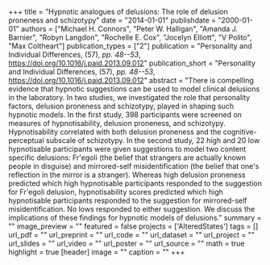 +++
title = "Hypnotic analogues of delusions: The role of delusion proneness and schizotypy"
date = "2014-01-01"
publishdate = "2000-01-01"
authors = ["Michael H. Connors", "Peter W. Halligan", "Amanda J. Barnier", "Robyn Langdon", "Rochelle E. Cox", "Jocelyn Elliott", "V Polito", "Max Coltheart"]
publication_types = ["2"]
publication = "Personality and Individual Differences, (57), _pp. 48--53_, https://doi.org/10.1016/j.paid.2013.09.012"
publication_short = "Personality and Individual Differences, (57), _pp. 48--53_, https://doi.org/10.1016/j.paid.2013.09.012"
abstract = "There is compelling evidence that hypnotic suggestions can be used to model clinical delusions in the laboratory. In two studies, we investigated the role that personality factors, delusion proneness and schizotypy, played in shaping such hypnotic models. In the first study, 398 participants were screened on measures of hypnotisability, delusion proneness, and schizotypy. Hypnotisability correlated with both delusion proneness and the cognitive-perceptual subscale of schizotypy. In the second study, 22 high and 20 low hypnotisable participants were given suggestions to model two content specific delusions: Fr'egoli (the belief that strangers are actually known people in disguise) and mirrored-self misidentification (the belief that one's reflection in the mirror is a stranger). Whereas high delusion proneness predicted which high hypnotisable participants responded to the suggestion for Fr'egoli delusion, hypnotisability scores predicted which high hypnotisable participants responded to the suggestion for mirrored-self misidentification. No lows responded to either suggestion. We discuss the implications of these findings for hypnotic models of delusions."
summary = ""
image_preview = ""
featured = false
projects = ['AlteredStates']
tags = []
url_pdf = ""
url_preprint = ""
url_code = ""
url_dataset = ""
url_project = ""
url_slides = ""
url_video = ""
url_poster = ""
url_source = ""
math = true
highlight = true
[header]
image = ""
caption = ""
+++
